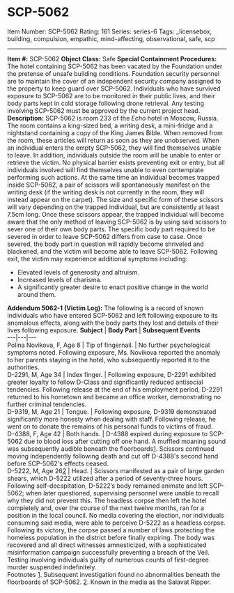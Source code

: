 # SCP-5062
Item Number: SCP-5062
Rating: 161
Series: series-6
Tags: _licensebox, building, compulsion, empathic, mind-affecting, observational, safe, scp

---

**Item #:** SCP-5062
**Object Class:** Safe
**Special Containment Procedures:** The hotel containing SCP-5062 has been vacated by the Foundation under the pretense of unsafe building conditions. Foundation security personnel are to maintain the cover of an independent security company assigned to the property to keep guard over SCP-5062.
Individuals who have survived exposure to SCP-5062 are to be monitored in their public lives, and their body parts kept in cold storage following drone retrieval. Any testing involving SCP-5062 must be approved by the current project head.
**Description:** SCP-5062 is room 233 of the _Echo_ hotel in Moscow, Russia. The room contains a king-sized bed, a writing desk, a mini-fridge and a nightstand containing a copy of the King James Bible. When removed from the room, these articles will return as soon as they are unobserved.
When an individual enters the empty SCP-5062, they will find themselves unable to leave. In addition, individuals outside the room will be unable to enter or retrieve the victim. No physical barrier exists preventing exit or entry, but all individuals involved will find themselves unable to even contemplate performing such actions.
At the same time an individual becomes trapped inside SCP-5062, a pair of scissors will spontaneously manifest on the writing desk (if the writing desk is not currently in the room, they will instead appear on the carpet). The size and specific form of these scissors will vary depending on the trapped individual, but are consistently at least 7.5cm long.
Once these scissors appear, the trapped individual will become aware that the only method of leaving SCP-5062 is by using said scissors to sever one of their own body parts.
The specific body part required to be severed in order to leave SCP-5062 differs from case to case. Once severed, the body part in question will rapidly become shriveled and blackened, and the victim will become able to leave SCP-5062. Following exit, the victim may experience additional symptoms including:
  * Elevated levels of generosity and altruism.
  * Increased levels of charisma.
  * A significantly greater desire to enact positive change in the world around them.

**Addendum 5062-1 (Victim Log):**
The following is a record of known individuals who have entered SCP-5062 and left following exposure to its anomalous effects, along with the body parts they lost and details of their lives following exposure.
**Subject** | **Body Part** | **Subsequent Events**  
---|---|---  
Polina Novikova, F, Age 8 | Tip of fingernail. | No further psychological symptoms noted. Following exposure, Ms. Novikova reported the anomaly to her parents staying in the hotel, who subsequently reported it to the authorities.  
D-2291, M, Age 34 | Index finger. | Following exposure, D-2291 exhibited greater loyalty to fellow D-Class and significantly reduced antisocial tendencies. Following release at the end of his employment period, D-2291 returned to his hometown and became an office worker, demonstrating no further criminal tendencies.  
D-9319, M, Age 21 | Tongue. | Following exposure, D-9319 demonstrated significantly more honesty when dealing with staff. Following release, he went on to donate the remains of his personal funds to victims of fraud.  
D-4388, F, Age 42 | Both hands. | D-4388 expired during exposure to SCP-5062 due to blood loss after cutting off one hand. A muffled moaning sound was subsequently audible beneath the floorboards[1](javascript:;). Scissors continued moving independently following death and cut off D-4388's second hand before SCP-5062's effects ceased.  
D-5222, M, Age 26[2](javascript:;) | Head. | Scissors manifested as a pair of large garden shears, which D-5222 utilized after a period of seventy-three hours. Following self-decapitation, D-5222’s body remained animate and left SCP-5062; when later questioned, supervising personnel were unable to recall why they did not prevent this. The headless corpse then left the hotel completely and, over the course of the next twelve months, ran for a position in the local council. No media covering the election, nor individuals consuming said media, were able to perceive D-5222 as a headless corpse. Following its victory, the corpse passed a number of laws protecting the homeless population in the district before finally expiring. The body was recovered and all direct witnesses amnesticized, with a sophisticated misinformation campaign successfully preventing a breach of the Veil. Testing involving individuals guilty of numerous counts of first-degree murder suspended indefinitely.  
Footnotes
[1](javascript:;). Subsequent investigation found no abnormalities beneath the floorboards of SCP-5062.
[2](javascript:;). Known in the media as the Salavat Ripper.